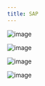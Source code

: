```yaml
---
title: SAP
---
```


![image](https://user-images.githubusercontent.com/47243617/219013263-ddf2da27-ff7b-4800-9798-1112bd62867c.png)

![image](https://user-images.githubusercontent.com/47243617/219013377-42b771ef-7b11-4cfe-9529-7f50e00834fa.png)

![image](https://user-images.githubusercontent.com/47243617/219013428-8aa2313a-8bb6-43c9-9b02-a66379f59470.png)

![image](https://user-images.githubusercontent.com/47243617/219013480-eb21782f-02c5-4b5b-8d77-cf92fad94420.png)


